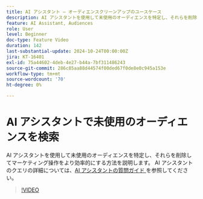 ```yaml
---
title: AI アシスタント – オーディエンスクリーンアップのユースケース
description: AI アシスタントを使用して未使用のオーディエンスを特定し、それらを削除してマーケティング操作をより効率的にする方法を説明します。
feature: AI Assistant, Audiences
role: User
level: Beginner
doc-type: Feature Video
duration: 142
last-substantial-update: 2024-10-24T00:00:00Z
jira: KT-16401
exl-id: 75a44602-4deb-4e27-b44a-7bf311486243
source-git-commit: 286c85aa88d44574f00ded67f0de8e0c945a153e
workflow-type: tm+mt
source-wordcount: '70'
ht-degree: 0%

---
```


# AI アシスタントで未使用のオーディエンスを検索

AI アシスタントを使用して未使用のオーディエンスを特定し、それらを削除してマーケティング操作をより効率的にする方法を説明します。 AI アシスタントのクエリの詳細については、[AI アシスタントの質問ガイド ](https://experienceleague.adobe.com/ja/docs/experience-platform/ai-assistant/questions) を参照してください。

>[!VIDEO](https://video.tv.adobe.com/v/3435532/?learn=on&enablevpops)
